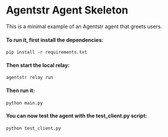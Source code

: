 # Agentstr Agent Skeleton

This is a minimal example of an Agentstr agent that greets users.

#### To run it, first install the dependencies:

`pip install -r requirements.txt`

#### Then start the local relay:

`agentstr relay run`

#### Then run it:

`python main.py`

#### You can now test the agent with the test_client.py script:

`python test_client.py`
